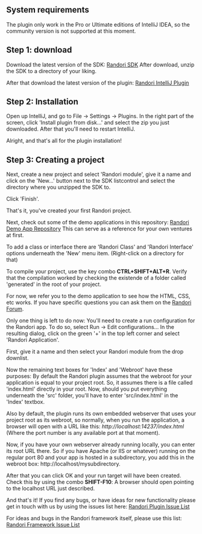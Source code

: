 ## System requirements
The plugin only work in the Pro or Ultimate editions of IntelliJ IDEA, so the community version is not supported at this moment.

## Step 1: download
Download the latest version of the SDK:
[Randori SDK](http://www.teotigraphix.com/labs/RandoriSDK-0.2.0.zip)
After download, unzip the SDK to a directory of your liking.

After that download the latest version of the plugin:
[Randori IntelliJ Plugin](http://www.teotigraphix.com/labs/RandoriPlugin-0.2.0.zip)

## Step 2: Installation
Open up IntelliJ, and go to File -> Settings -> Plugins.
In the right part of the screen, click 'Install plugin from disk...' and select the zip you just downloaded. After that you'll need to restart  IntelliJ.

Alright, and that's all for the plugin installation!

## Step 3: Creating a project
Next, create a new project and select 'Randori module', give it a name and click on the 'New...' button next to the SDK listcontrol and select the directory where you unzipped the SDK to.

Click 'Finish'.

That's it, you've created your first Randori project.

Next, check out some of the demo applications in this repository:
[Randori Demo App Repository](https://github.com/RandoriFrameworkAS/DemoApplications)
This can serve as a reference for your own ventures at first.

To add a class or interface there are 'Randori Class' and 'Randori Interface' options underneath the 'New' menu item. (Right-click on a directory for that)

To compile your project, use the key combo **CTRL+SHIFT+ALT+R**. Verify that the compilation worked by checking the existende of a folder called 'generated' in the root of your project.

For now, we refer you to the demo application to see how the HTML, CSS, etc works. If you have specific questions you can ask them on the [Randori Forum](http://randoriframework.com/forum/).

Only one thing is left to do now: You'll need to create a run configuration for the Randori app. To do so,
select Run -> Edit configurations...
In the resulting dialog, click on the green '+' in the top left corner and select 'Randori Application'.

First, give it a name and then select your Randori module from the drop downlist.

Now the remaining text boxes for 'Index' and 'Webroot' have these purposes:
By default the Randori plugin assumes that the webroot for your application is equal to your project root.
So, it assumes there is a file called 'index.html' directly in your root. Now, should you put everything underneath the 'src' folder, you'll have to enter 'src/index.html' in the 'Index' textbox.

Also by default, the plugin runs its own embedded webserver that uses your project root as its webroot,
so normally, when you run the application, a browser will open with a URL like this: _http://localhost:14237/index.html_
(Where the port number is any available port at that moment).

Now, if you have your own webserver already running locally, you can enter its root URL there. So if you have Apache (or IIS or whatever) running on the regular port 80 and your app is hosted in a subdirectory, you add this in the webroot box:
http://localhost/mysubdirectory.

After that you can click OK and your run target will have been created. Check this by using the combo **SHIFT-F10**: A browser should open pointing to the localhost URL just described.

And that's it! If you find any bugs, or have ideas for new functionality please get in touch with us by using the issues list here:
[Randori Plugin Issue List](https://github.com/RandoriFrameworkAS/Plugin/issues)

For ideas and bugs in the Randori framework itself, please use this list:
[Randori Framework Issue List](https://github.com/RandoriFrameworkAS/Randori/issues)